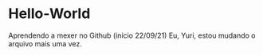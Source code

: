# Hello-World
Aprendendo a mexer no Github (início 22/09/21)
Eu, Yuri, estou mudando o arquivo mais uma vez.
